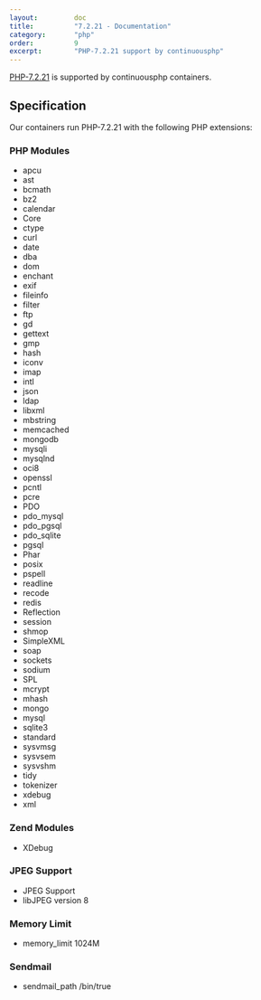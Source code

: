 ```yaml
---
layout:         doc
title:          "7.2.21 - Documentation"
category:       "php"
order:          9
excerpt:        "PHP-7.2.21 support by continuousphp"
---
```

[PHP-7.2.21](http://www.php.net) is supported by continuousphp containers.

## Specification

Our containers run PHP-7.2.21 with the following PHP extensions:

### PHP Modules

* apcu
* ast
* bcmath
* bz2
* calendar
* Core
* ctype
* curl
* date
* dba
* dom
* enchant
* exif
* fileinfo
* filter
* ftp
* gd
* gettext
* gmp
* hash
* iconv
* imap 
* intl
* json
* ldap
* libxml
* mbstring
* memcached
* mongodb
* mysqli
* mysqlnd
* oci8
* openssl
* pcntl
* pcre
* PDO
* pdo_mysql
* pdo_pgsql
* pdo_sqlite
* pgsql
* Phar
* posix
* pspell
* readline
* recode
* redis
* Reflection
* session
* shmop
* SimpleXML
* soap
* sockets
* sodium
* SPL
* mcrypt
* mhash
* mongo
* mysql
* sqlite3
* standard
* sysvmsg
* sysvsem
* sysvshm
* tidy
* tokenizer
* xdebug
* xml

### Zend Modules

* XDebug

### JPEG Support

* JPEG Support
* libJPEG version 8

### Memory Limit

* memory_limit 1024M

### Sendmail

* sendmail_path /bin/true
